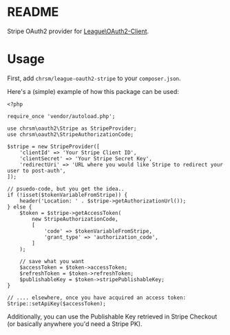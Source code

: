 README
========

Stripe OAuth2 provider for [League\OAuth2-Client](https://github.com/thephpleague/oauth2-client).

Usage
=======

First, add `chrsm/league-oauth2-stripe` to your `composer.json`.

Here's a (simple) example of how this package can be used:

    <?php

    require_once 'vendor/autoload.php';

    use chrsm\oauth2\Stripe as StripeProvider;
    use chrsm\oauth2\StripeAuthorizationCode;

    $stripe = new StripeProvider([
        'clientId' => 'Your Stripe Client ID',
        'clientSecret' => 'Your Stripe Secret Key',
        'redirectUri' => 'URL where you would like Stripe to redirect your user to post-auth',
    ]);

    // psuedo-code, but you get the idea..
    if (!isset($tokenVariableFromStripe)) {
        header('Location: ' . $stripe->getAuthorizationUrl());
    } else {
        $token = $stripe->getAccessToken(
            new StripeAuthorizationCode,
            [
                'code' => $tokenVariableFromStripe,
                'grant_type' => 'authorization_code',
            ]
        );

        // save what you want
        $accessToken = $token->accessToken;
        $refreshToken = $token->refreshToken;
        $publishableKey = $token->stripePublishableKey;
    }

    // .... elsewhere, once you have acquired an access token:
    Stripe::setApiKey($accessToken);

Additionally, you can use the Publishable Key retrieved in Stripe Checkout
(or basically anywhere you'd need a Stripe PK).
